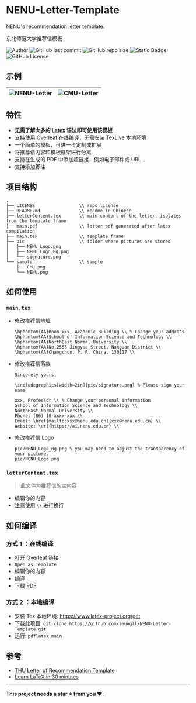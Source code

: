 <!--
 * @Author: Lili Liang
 * @Date: 2024-05-19 21:22:15
 * @LastEditors: Lili Liang
 * @LastEditTime: 2024-05-24 13:55:33
 * @Description: Please set description
-->
# NENU-Letter-Template
NENU's recommendation letter template.

东北师范大学推荐信模板

![Author](https://img.shields.io/badge/Author-Lili_Liang-red)
![GitHub last commit](https://img.shields.io/github/last-commit/leungll/NENU-Letter-Template?color=yellow)
![GitHub repo size](https://img.shields.io/github/repo-size/leungll/NENU-Letter-Template)
![Static Badge](https://img.shields.io/badge/language-latex-orange)
![GitHub License](https://img.shields.io/github/license/leungll/NENU-Letter-Template?color=green)

## 示例
![NENU-Letter](https://cdn.jsdelivr.net/gh/leungll/MyImgHosting/img/NENU-Letter.png) | ![CMU-Letter](https://cdn.jsdelivr.net/gh/leungll/MyImgHosting/img/CMU-Letter.png)
---|---

## 特性
- **无需了解太多的 [Latex](https://www.overleaf.com/learn/latex/Learn_LaTeX_in_30_minutes) 语法即可使用该模板**
- 支持使用 [Overleaf](https://www.overleaf.com/latex/templates/nenu-letter-template/fvqdkcyhnbsv) 在线编译，无需安装 [TexLive](https://tug.org/texlive) 本地环境
- 一个简单的模板，可进一步定制或扩展
- 将推荐信内容和模板框架进行分离
- 支持在生成的 PDF 中添加超链接，例如电子邮件或 URL
- 支持添加脚注

## 项目结构
```
.
├── LICENSE                 \\ repo license
├── README.md               \\ readme in Chinese
├── letterContent.tex       \\ main content of the letter, isolates from the template frame
├── main.pdf                \\ letter pdf generated after latex compilation
├── main.tex                \\ template frame
├── pic                     \\ folder where pictures are stored
│   ├── NENU_Logo.png
│   ├── NENU_Logo_Bg.png
│   └── signature.png
└── sample                  \\ sample
    ├── CMU.png
    └── NENU.png
```

## 如何使用
### `main.tex`
- 修改推荐信地址
    ```
    \hphantom{AA}Room xxx, Academic Building \\ % Change your address
    \hphantom{AA}School of Information Science and Technology \\
    \hphantom{AA}NorthEast Normal University \\
    \hphantom{AA}No.2555 Jingyue Street, Nanguan District \\
    \hphantom{AA}Changchun, P. R. China, 130117 \\
    ```

- 修改推荐信落款
    ```
    Sincerely yours,

    \includegraphics[width=2in]{pic/signature.png} % Please sign your name

    xxx, Professor \\ % Change your personal information
    School of Information Science and Technology \\
    NorthEast Normal University \\
    Phone: (86) 10-xxxx-xxx \\ 
    Email: \href{mailto:xxx@nenu.edu.cn}{xxx@nenu.edu.cn} \\
    Website: \url{https://ai.nenu.edu.cn} \\
    ```

- 修改推荐信 Logo
    ```
    pic/NENU_Logo_Bg.png % you may need to adjust the transparency of your picture.
    pic/NENU_Logo.png
    ```

### `letterContent.tex` 
> 此文件为推荐信的主内容
- 编辑你的内容
- 注意使用 `\\` 进行换行

## 如何编译
### 方式 1 ：在线编译
- 打开 [Overleaf](https://www.overleaf.com/latex/templates/nenu-letter-template/fvqdkcyhnbsv) 链接
- `Open as Template`
- 编辑你的内容
- 编译
- 下载 PDF

### 方式 2 ：本地编译
- 安装 Tex 本地环境: https://www.latex-project.org/get
- 下载此项目: `git clone https://github.com/leungll/NENU-Letter-Template.git`
- 运行: `pdflatex main`

## 参考
- [THU Letter of Recommendation Template](https://www.overleaf.com/latex/templates/thu-letter-of-recommendation-template/ghjfgfhykprk)
- [Learn LaTeX in 30 minutes](https://www.overleaf.com/learn/latex/Learn_LaTeX_in_30_minutes)

---
**This project needs a star ⭐ from you ❤️.**

